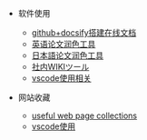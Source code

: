 - 软件使用

  - [github+docsify搭建在线文档](/Tools/github+docsify搭建在线文档.md)
  - [英语论文润色工具](/Tools/论文润色工具.md)
  - [日本語论文润色工具](/Tools/日本語校正ツール.md)
  - [社内WIKIツール](/Tools/社内WIKIツール.md)
  - [vscode使用相关](Tools/vscodeUse.md)
- 网站收藏
  - [useful web page collections](/Tools/usefulWeb.md)
  - [vscode使用](Tools/vscodeUse.md)
